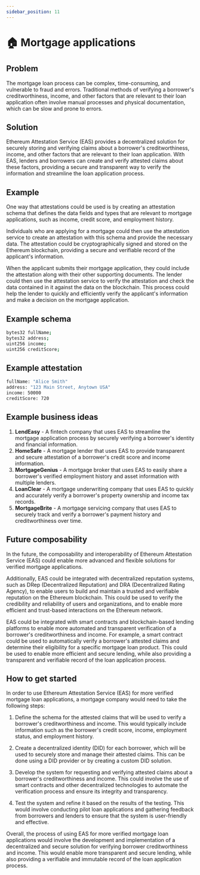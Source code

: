 ```yaml
---
sidebar_position: 11
---
```


# 🏠 Mortgage applications 

## Problem
The mortgage loan process can be complex, time-consuming, and vulnerable to fraud and errors. Traditional methods of verifying a borrower's creditworthiness, income, and other factors that are relevant to their loan application often involve manual processes and physical documentation, which can be slow and prone to errors.

## Solution
Ethereum Attestation Service (EAS) provides a decentralized solution for securely storing and verifying claims about a borrower's creditworthiness, income, and other factors that are relevant to their loan application. With EAS, lenders and borrowers can create and verify attested claims about these factors, providing a secure and transparent way to verify the information and streamline the loan application process.

## Example
One way that attestations could be used is by creating an attestation schema that defines the data fields and types that are relevant to mortgage applications, such as income, credit score, and employment history.

Individuals who are applying for a mortgage could then use the attestation service to create an attestation with this schema and provide the necessary data. The attestation could be cryptographically signed and stored on the Ethereum blockchain, providing a secure and verifiable record of the applicant's information.

When the applicant submits their mortgage application, they could include the attestation along with their other supporting documents. The lender could then use the attestation service to verify the attestation and check the data contained in it against the data on the blockchain. This process could help the lender to quickly and efficiently verify the applicant's information and make a decision on the mortgage application.


## Example schema
``` bash
bytes32 fullName;
bytes32 address;
uint256 income;
uint256 creditScore;

```

## Example attestation
``` bash
fullName: "Alice Smith"
address: "123 Main Street, Anytown USA"
income: 50000
creditScore: 720

```
## Example business ideas
1. **LendEasy** - A fintech company that uses EAS to streamline the mortgage application process by securely verifying a borrower's identity and financial information.
2. **HomeSafe** - A mortgage lender that uses EAS to provide transparent and secure attestation of a borrower's credit score and income information.
3. **MortgageGenius** - A mortgage broker that uses EAS to easily share a borrower's verified employment history and asset information with multiple lenders.
4. **LoanClear** - A mortgage underwriting company that uses EAS to quickly and accurately verify a borrower's property ownership and income tax records.
5. **MortgageBrite** - A mortgage servicing company that uses EAS to securely track and verify a borrower's payment history and creditworthiness over time.

## Future composability
In the future, the composability and interoperability of Ethereum Attestation Service (EAS) could enable more advanced and flexible solutions for verified mortgage applications.

Additionally, EAS could be integrated with decentralized reputation systems, such as DRep (Decentralized Reputation) and DRA (Decentralized Rating Agency), to enable users to build and maintain a trusted and verifiable reputation on the Ethereum blockchain. This could be used to verify the credibility and reliability of users and organizations, and to enable more efficient and trust-based interactions on the Ethereum network.

EAS could be integrated with smart contracts and blockchain-based lending platforms to enable more automated and transparent verification of a borrower's creditworthiness and income. For example, a smart contract could be used to automatically verify a borrower's attested claims and determine their eligibility for a specific mortgage loan product. This could be used to enable more efficient and secure lending, while also providing a transparent and verifiable record of the loan application process.


## How to get started
In order to use Ethereum Attestation Service (EAS) for more verified mortgage loan applications, a mortgage company would need to take the following steps:

1. Define the schema for the attested claims that will be used to verify a borrower's creditworthiness and income. This would typically include information such as the borrower's credit score, income, employment status, and employment history.

2. Create a decentralized identity (DID) for each borrower, which will be used to securely store and manage their attested claims. This can be done using a DID provider or by creating a custom DID solution.

3. Develop the system for requesting and verifying attested claims about a borrower's creditworthiness and income. This could involve the use of smart contracts and other decentralized technologies to automate the verification process and ensure its integrity and transparency.

4. Test the system and refine it based on the results of the testing. This would involve conducting pilot loan applications and gathering feedback from borrowers and lenders to ensure that the system is user-friendly and effective.

Overall, the process of using EAS for more verified mortgage loan applications would involve the development and implementation of a decentralized and secure solution for verifying borrower creditworthiness and income. This would enable more transparent and secure lending, while also providing a verifiable and immutable record of the loan application process.